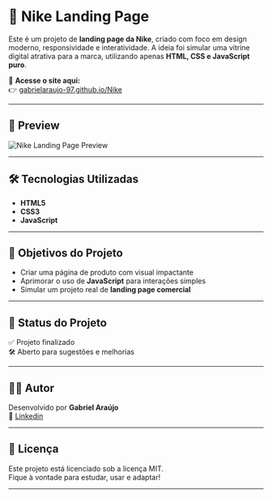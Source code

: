 # 👟 Nike Landing Page

Este é um projeto de **landing page da Nike**, criado com foco em design moderno, responsividade e interatividade. A ideia foi simular uma vitrine digital atrativa para a marca, utilizando apenas **HTML, CSS e JavaScript puro**.

🔗 **Acesse o site aqui:**  
👉 [gabrielaraujo-97.github.io/Nike](https://gabrielaraujo-97.github.io/Nike)

---

## 📸 Preview

![Nike Landing Page Preview](https://cdn.discordapp.com/attachments/1329249192786526371/1361174039221239960/1.png?ex=67fdcb9c&is=67fc7a1c&hm=b5df9d03de50e4cf82ccb7f2893d0ff3ad28c9fbd26391b0d1f5f9711b99f47d&)  


---

## 🛠 Tecnologias Utilizadas

- **HTML5**
- **CSS3**
- **JavaScript**

---

## 🎯 Objetivos do Projeto

- Criar uma página de produto com visual impactante  
- Aprimorar o uso de **JavaScript** para interações simples  
- Simular um projeto real de **landing page comercial**

---

## 🚧 Status do Projeto

✅ Projeto finalizado  
🛠 Aberto para sugestões e melhorias

---

## 🙋‍♂️ Autor

Desenvolvido por **Gabriel Araújo**  
🔗 [Linkedin](https://www.linkedin.com/in/gabrielbaraujo/)

---

## 📌 Licença

Este projeto está licenciado sob a licença MIT.  
Fique à vontade para estudar, usar e adaptar!

---

